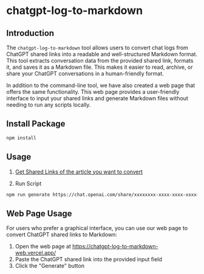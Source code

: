 # chatgpt-log-to-markdown

## Introduction
The `chatgpt-log-to-markdown` tool allows users to convert chat logs from ChatGPT shared links into a readable and well-structured Markdown format. This tool extracts conversation data from the provided shared link, formats it, and saves it as a Markdown file. This makes it easier to read, archive, or share your ChatGPT conversations in a human-friendly format.

In addition to the command-line tool, we have also created a web page that offers the same functionality. This web page provides a user-friendly interface to input your shared links and generate Markdown files without needing to run any scripts locally.

## Install Package
```bash
npm install
```

## Usage
1. [Get Shared Links of the article you want to convert](https://help.openai.com/en/articles/7925741-chatgpt-shared-links-faq)

2. Run Script
```bash
npm run generate https://chat.openai.com/share/xxxxxxxx-xxxx-xxxx-xxxx-xxxxxxxxxxxx
```

## Web Page Usage
For users who prefer a graphical interface, you can use our web page to convert ChatGPT shared links to Markdown:

1. Open the web page at https://chatgpt-log-to-markdown-web.vercel.app/
2. Paste the ChatGPT shared link into the provided input field
3. Click the "Generate" button
